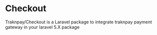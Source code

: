 # Checkout
Traknpay/Checkout is a Laravel package to integrate traknpay payment gateway in your laravel 5.X package
